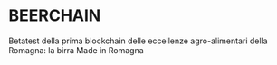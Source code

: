 # BEERCHAIN
Betatest della prima blockchain delle eccellenze agro-alimentari della Romagna: la birra Made in Romagna 
